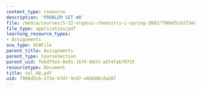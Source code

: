 ```yaml
---
content_type: resource
description: 'PROBLEM SET #8'
file: /media/courses/5-12-organic-chemistry-i-spring-2003/7966d5cb273e67d79c07e85608cda287_sol_08.pdf
file_type: application/pdf
learning_resource_types:
- Assignments
ocw_type: OCWFile
parent_title: Assignments
parent_type: CourseSection
parent_uid: fe6d75e3-8e91-1674-6933-a674fab79715
resourcetype: Document
title: sol_08.pdf
uid: 7966d5cb-273e-67d7-9c07-e85608cda287
---
```

